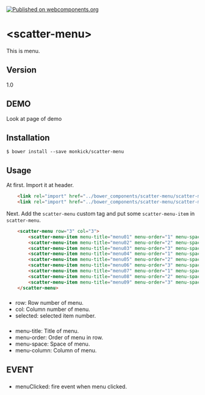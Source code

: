[![Published on webcomponents.org](https://img.shields.io/badge/webcomponents.org-published-blue.svg)](https://www.webcomponents.org/element/monkick/scatter-menu)

# \<scatter-menu\>

This is menu.

## Version
1.0

## DEMO

Look at page of demo

## Installation

```
$ bower install --save monkick/scatter-menu
```

## Usage

At first. Import it at header.

```html
    <link rel="import" href="../bower_components/scatter-menu/scatter-menu.html">
    <link rel="import" href="../bower_components/scatter-menu/scatter-menu-item.html">
```

Next. Add the `scatter-menu` custom tag and put some `scatter-menu-item` in `scatter-menu`.

```html
    <scatter-menu row="3" col="3">
        <scatter-menu-item menu-title="menu01" menu-order="1" menu-space="80"></scatter-menu-item>
        <scatter-menu-item menu-title="menu02" menu-order="2" menu-space="80"></scatter-menu-item>
        <scatter-menu-item menu-title="menu03" menu-order="3" menu-space="80"></scatter-menu-item>
        <scatter-menu-item menu-title="menu04" menu-order="1" menu-space="80" menu-column="2"></scatter-menu-item>
        <scatter-menu-item menu-title="menu05" menu-order="2" menu-space="80" menu-column="2"></scatter-menu-item>
        <scatter-menu-item menu-title="menu06" menu-order="3" menu-space="80" menu-column="2"></scatter-menu-item>
        <scatter-menu-item menu-title="menu07" menu-order="1" menu-space="80" menu-column="3"></scatter-menu-item>
        <scatter-menu-item menu-title="menu08" menu-order="2" menu-space="80" menu-column="3"></scatter-menu-item>
        <scatter-menu-item menu-title="menu09" menu-order="3" menu-space="80" menu-column="3"></scatter-menu-item>
    </scatter-menu>
```

### <scatter-menu>

* row: Row number of menu.
* col: Column number of menu.
* selected: selected item number.

### <scatter-menu-item>

* menu-title: Title of menu.
* menu-order: Order of menu in row.
* menu-space: Space of menu.
* menu-column: Column of menu.

## EVENT

### <scatter-menu-item>

* menuClicked: fire event when menu clicked.

